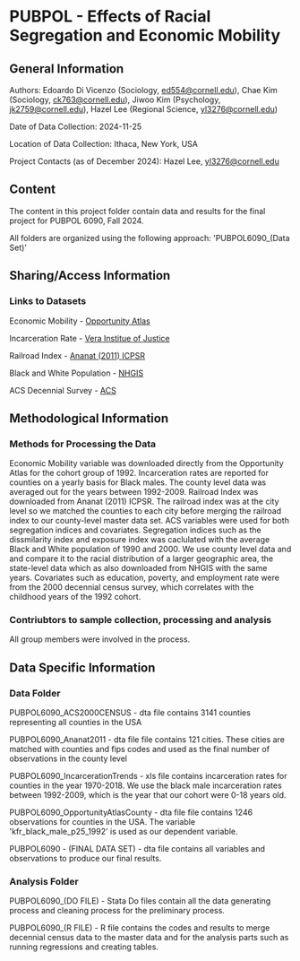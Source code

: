 # PUBPOL - Effects of Racial Segregation and Economic Mobility 

## General Information
Authors: Edoardo Di Vicenzo (Sociology, ed554@cornell.edu), Chae Kim (Sociology, ck763@cornell.edu), Jiwoo Kim (Psychology, jk2759@cornell.edu), Hazel Lee (Regional Science, yl3276@cornell.edu)

Date of Data Collection: 2024-11-25 

Location of Data Collection: Ithaca, New York, USA

Project Contacts (as of December 2024): Hazel Lee, yl3276@cornell.edu

## Content
The content in this project folder contain data and results for the final project for PUBPOL 6090, Fall 2024. 

All folders are organized using the following approach:
'PUBPOL6090_(Data Set)'

## Sharing/Access Information
### Links to Datasets
Economic Mobility - [Opportunity Atlas](https://opportunityinsights.org/data/?geographic_level=102&topic=0&paper_id=0#resource-listing)

Incarceration Rate - [Vera Institue of Justice](https://github.com/vera-institute/incarceration-trends/blob/main/incarceration_trends.xlsx)

Railroad Index - [Ananat (2011) ICPSR](https://www.openicpsr.org/openicpsr/project/113786/version/V1/view?path=/openicpsr/113786/fcr:versions/V1/LICENSE.txt&type=file)

Black and White Population - [NHGIS](https://data2.nhgis.org/main) 

ACS Decennial Survey - [ACS](https://data2.nhgis.org/main)

## Methodological Information 
### Methods for Processing the Data
Economic Mobility variable was downloaded directly from the Opportunity Atlas for the cohort group of 1992. Incarceration rates are reported for counties on a yearly basis for Black males. The county level data was averaged out for the years between 1992-2009. Railroad Index was downloaded from Ananat (2011) ICPSR. The railroad index was at the city level so we matched the counties to each city before merging the railroad index to our county-level master data set. ACS variables were used for both segregation indices and covariates. Segregation indices such as the dissmilarity index and exposure index was caclulated with the average Black and White population of 1990 and 2000. We use county level data and and compare it to the racial distribution of a larger geographic area, the state-level data which as also downloaded from NHGIS with the same years. Covariates such as education, poverty, and employment rate were from the 2000 decennial census survey, which correlates with the childhood years of the 1992 cohort.

### Contriubtors to sample collection, processing and analysis
All group members were involved in the process.

## Data Specific Information 
### Data Folder
PUBPOL6090_ACS2000CENSUS - dta file contains 3141 counties representing all counties in the USA

PUBPOL6090_Ananat2011 - dta file file contains 121 cities. These cities are matched with counties and fips codes and used as the final number of observations in the county level

PUBPOL6090_IncarcerationTrends - xls file contains incarceration rates for counties in the year 1970-2018. We use the black male incarceration rates between 1992-2009, which is the year that our cohort were 0-18 years old.

PUBPOL6090_OpportunityAtlasCounty - dta file file contains 1246 observations for counties in the USA. The variable 'kfr_black_male_p25_1992' is used as our dependent variable. 

PUBPOL6090 - (FINAL DATA SET) - dta file contains all variables and observations to produce our final results.

### Analysis Folder
PUBPOL6090_(DO FILE) - Stata Do files contain all the data generating process and cleaning process for the preliminary process.

PUBPOL6090_(R FILE) - R file contains the codes and results to merge decennial census data to the master data and for the analysis parts such as running regressions and creating tables. 
